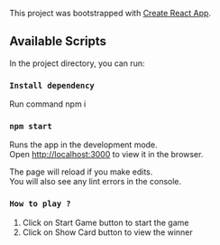 This project was bootstrapped with [Create React App](https://github.com/facebook/create-react-app).

## Available Scripts

In the project directory, you can run:

### `Install dependency`

Run command npm i

### `npm start`

Runs the app in the development mode.<br />
Open [http://localhost:3000](http://localhost:3000) to view it in the browser.

The page will reload if you make edits.<br />
You will also see any lint errors in the console.

### `How to play ?`
1. Click on Start Game button to start the game
2. Click on Show Card button to view the winner
